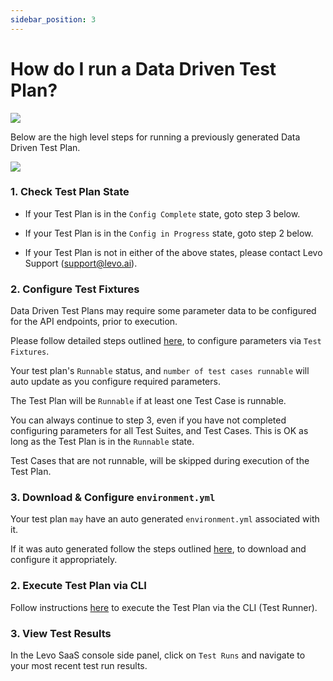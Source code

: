 ```yaml
---
sidebar_position: 3
---
```


# How do I run a Data Driven Test Plan?
![](../../../assets/data-driven-test-plan.svg)

Below are the high level steps for running a previously generated Data Driven Test Plan.

![](../../../assets/task-run-data-driven-test-plan.svg)

### 1. Check Test Plan State

- If your Test Plan is in the `Config Complete` state, goto step 3 below.

- If your Test Plan is in the `Config in Progress` state, goto step 2 below.

- If your Test Plan is not in either of the above states, please contact Levo Support (support@levo.ai).

### 2. Configure Test Fixtures

Data Driven Test Plans may require some parameter data to be configured for the API endpoints, prior to execution.

Please follow detailed steps outlined [here](../../test-your-app/test-app-security/data-driven/configure-plan-fixtures.md), to configure parameters via `Test Fixtures`.

Your test plan's `Runnable` status, and `number of test cases runnable` will auto update as you configure required parameters.

The Test Plan will be `Runnable` if at least one Test Case is runnable.

You can always continue to step 3, even if you have not completed configuring parameters for all Test Suites, and Test Cases. This is OK as long as the Test Plan is in the `Runnable` state.

Test Cases that are not runnable, will be skipped during execution of the Test Plan.

### 3. Download & Configure `environment.yml`
    
Your test plan `may` have an auto generated `environment.yml` associated with it.
    
If it was auto generated follow the steps outlined [here](../../test-your-app/test-app-security/data-driven/configure-env-yml.md), to download and configure it appropriately.

### 2. Execute Test Plan via CLI

Follow instructions [here](../../test-your-app/test-app-security/data-driven/execute-test-plan.md) to execute the Test Plan via the CLI (Test Runner).

### 3. View Test Results

In the Levo SaaS console side panel, click on `Test Runs` and navigate to your most recent test run results.